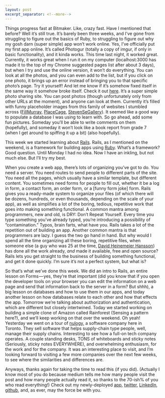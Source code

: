 ```yaml
---
layout: post
excerpt_separator: <!--more-->
---
```


Things progress fast at Bitmaker. Like, crazy fast. Have I mentioned that before? Well it’s still true. It’s barely been three weeks, and I’ve gone from struggling to figure out the basics of Ruby, to struggling to figure out why my gosh darn (super simple) app won’t work online. Yes, I’ve officially put my first app online. It’s called Photogur (totally a copy of imgur, if only in basic functionality), and it kinda works. This time last night, it worked great.<!--more--> Currently, it works great when I run it on my computer (localhost:3000 has made it to the top of my Chrome suggested pages list after about 3 days), but when I try and use the online version, it won’t do everything. You can look at all the photos, and you can even add to the list, but if you click on one photo, it brings up an error instead of bringing you to that specific photo’s page. Try it yourself! And let me know if it’s somehow fixed itself in the same way it somehow broke itself. Check it out [here](https://immense-peak-73305.herokuapp.com/). It’s a super simple photo sharing site. You can post photos (though unfortunately only from other URLs at the moment), and anyone can look at them. Currently it’s filled with funny placeholder images from this family of websites I stumbled across ([FillMurray](http://fillmurray.com), [PlaceCage](http://placecage.com), [StevenSeGallery](http://stevensegallery.com)). It seemed like a good way to populate a database I was using to learn with. So go ahead, add some fun pictures. Someday you’ll be able to write comments on them (hopefully), and someday it won’t look like a book report from grade 7 (when I get around to spiffing it up a bit) (also hopefully).

This week we started learning about [Rails](http://rubyonrails.org). Rails, as I mentioned on the weekend, is a framework for building apps using [Ruby](http://ruby-lang.org). What’s a framework? Good question. Until Monday I had no idea. Now I have an inkling, but not much else. But I’ll try my best.

When you create a web app, there’s lots of organizing you’ve got to do. You need a server. You need routes to send people to different parts of the site. You need all the pages, which usually have a similar template, but different content. You sometimes need forms for people to fill out, whether it be a log in form, a contact form, an order form, or a [funny form joke] form. Rails gives you a ready-made system to organize your files (of which there will be dozens, hundreds, or even thousands, depending on the scale of your app), as well as simplifies a lot of the boring, tedious, repetitive work that goes into making something functional. A common mantra among programmers, new and old, is DRY: Don’t Repeat Yourself. Every time you type something you’ve already typed, you’re introducing a possibility of “contamination.” Typos, brain farts, what have you. Rails takes a lot of the repetition out of building an app. Another common mantra is that programmers are lazy. I guess the two go hand in hand. But why would I spend all the time organizing all these boring, repetitive files, when someone else (a guy who was 25 at the time, [David Heinemeier Hansson](https://en.wikipedia.org/wiki/David_Heinemeier_Hansson)) has done all the work already, *and* made it available, free and open source? Rails lets you get straight to the business of building something functional, and get it done quickly. I’m sure it’s not a perfect system, but what is?

So that’s what we’ve done this week. We did an intro to Rails, an entire lesson on Forms — yes, they’re that important (did you know that if you open the developer tools on your browser you can edit the information on a web page and send that information back to the server in a form? But shhh), a big lesson on databases and how to use them in our apps, and today another lesson on how databases relate to each other and how that effects the app. Tomorrow we’re talking about authorization and authentication, which are different but closely intertwined. Today we started working on building a simple clone of Amazon called Rainforest (Sensing a pattern here?), and we’ll keep working on that over the weekend. Oh yeah! Yesterday we went on a tour of [nulogy](http://nulogy.com), a software company here in Toronto. They sell software that helps supply-chain type people, well, manage their supply chains. Interesting to see how a full-on tech company operates. A couple standing desks, TONS of whiteboards and sticky notes (Seriously, sticky notes EVERYWHERE), and overwhelming enthusiasm, for the work and for the company. It was an interesting place to visit, and I’m looking forward to visiting a few more companies over the next few weeks, to see where the similarities and differences are.

Anyways, thanks again for taking the time to read this (if you did). (Actually I know most of you do because medium tells me how many people visit the post and how many people actually read it, so thanks to the 70-ish% of you who read everything!) Check out my newly-deployed [app](https://immense-peak-73305.herokuapp.com/), [twitter](http://twitter.com/mbowman2), [LinkedIn](https://ca.linkedin.com/in/mike-bowman-81936160
), [github](http://github.com/bowmanmike), and, as ever, may the force be with you.
